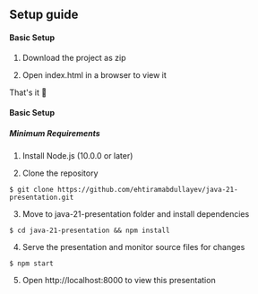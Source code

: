 ## Setup guide

#### Basic Setup
1. Download the project as zip

2. Open index.html in a browser to view it

That's it 🚀

#### Basic Setup

##### Minimum Requirements
1. Install Node.js (10.0.0 or later)

2. Clone the repository
  ```
$ git clone https://github.com/ehtiramabdullayev/java-21-presentation.git

  ```

3. Move to java-21-presentation folder and install dependencies
  
  ```
$ cd java-21-presentation && npm install
  ```

4. Serve the presentation and monitor source files for changes
  
  ```
$ npm start

  ```

 5. Open http://localhost:8000 to view this presentation 